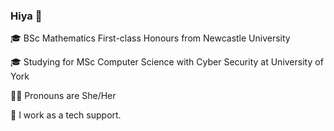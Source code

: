 ### Hiya 👋
🎓 BSc Mathematics First-class Honours from Newcastle University

🎓 Studying for MSc Computer Science with Cyber Security at University of York

👩‍💻 Pronouns are She/Her

🦄 I work as a tech support.
